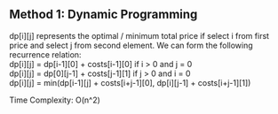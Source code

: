 ## Method 1: Dynamic Programming

dp[i][j] represents the optimal / minimum total price if select i from first price and select j from second element. We can form the following recurrence
relation: </br>
dp[i][j] = dp[i-1][0] + costs[i-1][0] if i > 0 and j = 0 </br>
dp[i][j] = dp[0][j-1] + costs[j-1][1] if j > 0 and i = 0 </br>
dp[i][j] = min(dp[i-1][j] + costs[i+j-1][0], dp[i][j-1] + costs[i+j-1][1])

Time Complexity: O(n^2)
